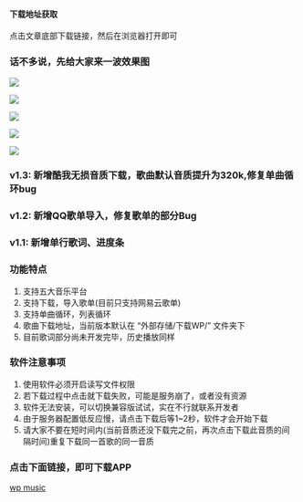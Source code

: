 #### 下载地址获取 

点击文章底部下载链接，然后在浏览器打开即可



### 话不多说，先给大家来一波效果图

![](https://iecoxe.gitee.io/music-app/wechat/Screenshot_20210307_084319.jpg)

![](https://iecoxe.gitee.io/music-app/wechat/Screenshot_20210307_084326.jpg)

![](https://iecoxe.gitee.io/music-app/wechat/Screenshot_20210307_084341.jpg)

![](https://iecoxe.gitee.io/music-app/wechat/Screenshot_20210307_084346.jpg)

![](https://iecoxe.gitee.io/music-app/wechat/Screenshot_20210307_084351.jpg)

### v1.3: 新增酷我无损音质下载，歌曲默认音质提升为320k,修复单曲循环bug

### v1.2: 新增QQ歌单导入，修复歌单的部分Bug

### v1.1: 新增单行歌词、进度条

### 功能特点

1. 支持五大音乐平台
2. 支持下载，导入歌单(目前只支持网易云歌单)
3. 支持单曲循环，列表循环
4. 歌曲下载地址，当前版本默认在 “外部存储/下载WP/” 文件夹下
5. 目前歌词部分尚未开发完毕，历史播放同样



### 软件注意事项 

1. 使用软件必须开启读写文件权限
2. 若下载过程中点击就下载失败，可能是服务崩了，或者没有资源
3. 软件无法安装，可以切换兼容版试试，实在不行就联系开发者
4. 由于服务器配置低反应慢，请点击下载后等1~2秒，软件才会开始下载
5. 请大家不要在短时间内(当前音质还没下载完之前，再次点击下载此音质的间隔时间)重复下载同一首歌的同一音质



### 点击下面链接，即可下载APP

[wp music](http://iecoxe.top:90/wp_music_v1.1.apk)